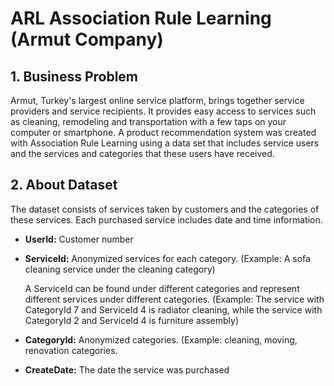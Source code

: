 
# ARL Association Rule Learning (Armut Company)

## 1. Business Problem

Armut, Turkey's largest online service platform, brings together service providers and service recipients. It provides easy access to services such as cleaning, remodeling and transportation with a few taps on your computer or smartphone. A product recommendation system was created with Association Rule Learning using a data set that includes service users and the services and categories that these users have received.

## 2. About Dataset

The dataset consists of services taken by customers and the categories of these services.
Each purchased service includes date and time information.

* **UserId:** Customer number

* **ServiceId:** Anonymized services for each category. (Example: A sofa cleaning service under the cleaning category)

  A ServiceId can be found under different categories and represent different services under different categories.
  (Example: The service with CategoryId 7 and ServiceId 4 is radiator cleaning, while the service with CategoryId 2 and ServiceId 4 is furniture assembly)

* **CategoryId:** Anonymized categories. (Example: cleaning, moving, renovation categories.

* **CreateDate:** The date the service was purchased
